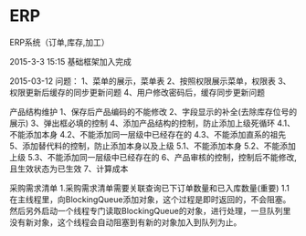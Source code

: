 # ERP
ERP系统（订单,库存,加工）

2015-3-3 15:15
   基础框架加入完成

2015-03-12
问题：
1、菜单的展示，菜单表
2、按照权限展示菜单，权限表
3、权限更新后缓存的同步更新问题
4、用户修改密码后，缓存同步更新问题

产品结构维护
1、保存后产品编码的不能修改
2、字段显示的补全(去除库存位号的展示)
3、弹出框必填的控制
4、添加产品结构的控制，防止添加上级死循环
	4.1、不能添加本身
	4.2、不能添加同一层级中已经存在的
	4.3、不能添加直系的祖先
5、添加替代料的控制，防止添加本身以及上级
	5.1、不能添加本身
	5.2、不能添加上级
	5.3、不能添加同一层级中已经存在的
6、产品审核的控制，控制后不能修改,且生效状态为已生效
7、计算成本

采购需求清单
1.采购需求清单需要关联查询已下订单数量和已入库数量(重要)
 1.1在主线程里，向BlockingQueue添加对象，这个过程是即时返回的，不会阻塞。
    然后另外启动一个线程专门读取BlockingQueue的对象，进行处理，一旦队列里没有新对象，这个线程会自动阻塞到有新的对象加入到队列为止。
